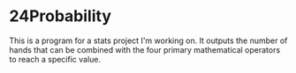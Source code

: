# 24Probability
This is a program for a stats project I'm working on. It outputs the number of hands that can be combined with the four primary mathematical operators to reach a specific value.
